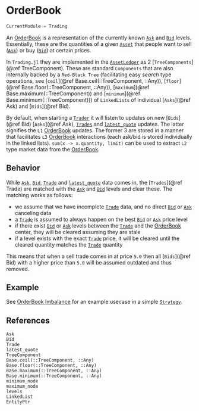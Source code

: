 # OrderBook
```meta
CurrentModule = Trading
```
An [OrderBook](@ref) is a representation of the currently known [`Ask`](@ref) and [`Bid`](@ref) levels. Essentially, these are the quantities of a given [`Asset`](@ref) that people want to sell ([`Ask`](@ref)) or buy ([`Bid`](@ref)) at certain prices.

In `Trading.jl` they are implemented in the [`AssetLedger`](@ref) as 2 [`TreeComponents`](@ref TreeComponent). These are standard `Components` that are also internally backed by a `Red-Black Tree` (facilitating easy _search_ type operations, see [`ceil`](@ref Base.ceil(::TreeComponent, ::Any)), [`floor`](@ref Base.floor(::TreeComponent, ::Any)), [`maximum`](@ref Base.maximum(::TreeComponent)) and [`minimum`](@ref Base.minimum(::TreeComponent))) of `LinkedLists` of individual [`Asks`](@ref Ask) and [`Bids`](@ref Bid).

By default, when starting a [`Trader`](@ref) it will listen to updates on new [`Bids`](@ref Bid) [`Asks`](@ref Ask), [`Trades`](@ref) and [`latest_quote`](@ref) updates.
The latter signifies the `L1` [OrderBook](@ref) updates. The former 3 are stored in a manner that facilitates `L3` [OrderBook](@ref) interactions (each ask/bid is stored individually in the linked lists). `sum(x -> x.quantity, limit)` can be used to extract `L2` type market data from the [OrderBook](@ref).

## Behavior
While [`Ask`](@ref), [`Bid`](@ref), [`Trade`](@ref) and [`latest_quote`](@ref) data comes in, the [`Trades`](@ref Trade) are matched with the [`Ask`](@ref) and [`Bid`](@ref) levels and clear these.
The matching works as follows:
- we assume that we have incomplete [`Trade`](@ref) data, and no direct [`Bid`](@ref) or [`Ask`](@ref) canceling data
- a [`Trade`](@ref) is assumed to always happen on the best [`Bid`](@ref) or [`Ask`](@ref) price level
- if there exist [`Bid`](@ref) or [`Ask`](@ref) levels between the [`Trade`](@ref) and the [OrderBook](@ref) center, they will be cleared assuming they are stale
- if a level exists with the exact [`Trade`](@ref) price, it will be cleared until the cleared quantity matches the [`Trade`](@ref) quantity

This means that when a sell trade comes in at price `5.0` then all [`Bids`](@ref Bid) with a higher price than `5.0` will be assumed outdated and thus removed.

## Example
See [OrderBook Imbalance](@ref) for an example usecase in a simple [`Strategy`](@ref).

## References

```@docs
Ask
Bid
Trade
latest_quote
TreeComponent
Base.ceil(::TreeComponent, ::Any)
Base.floor(::TreeComponent, ::Any)
Base.maximum(::TreeComponent, ::Any)
Base.minimum(::TreeComponent, ::Any)
minimum_node
maximum_node
levels
LinkedList
EntityPtr
```
